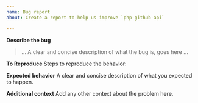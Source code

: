 ```yaml
---
name: Bug report
about: Create a report to help us improve `php-github-api`

---
```


**Describe the bug**

> ... A clear and concise description of what the bug is, goes here ... 

**To Reproduce**
Steps to reproduce the behavior:

**Expected behavior**
A clear and concise description of what you expected to happen.

**Additional context**
Add any other context about the problem here.
